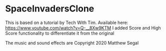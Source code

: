 # SpaceInvadersClone

This is based on a tutorial by Tech With Tim. Available here: https://www.youtube.com/watch?v=Q-__8Xw9KTM
I added Score and High Score functionality to differentiate it from the original

The music and sound effects are Copyright 2020 Matthew Segal 
